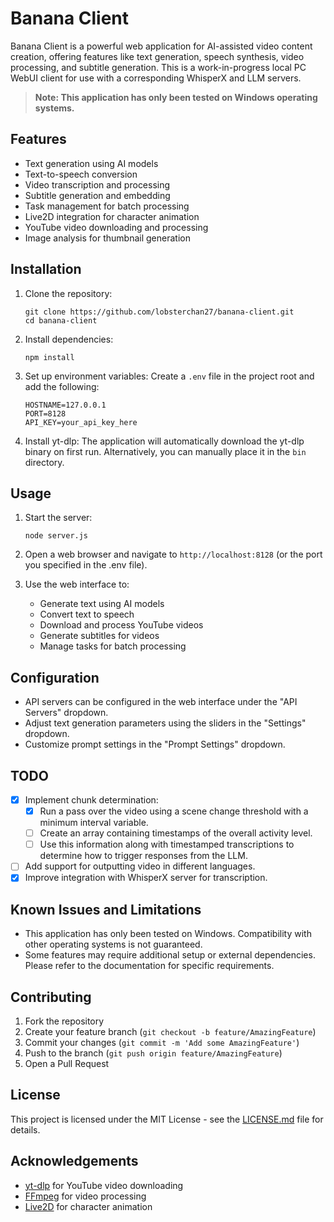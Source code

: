 # Banana Client

Banana Client is a powerful web application for AI-assisted video content creation, offering features like text generation, speech synthesis, video processing, and subtitle generation. This is a work-in-progress local PC WebUI client for use with a corresponding WhisperX and LLM servers.

> **Note: This application has only been tested on Windows operating systems.**

## Features

- Text generation using AI models
- Text-to-speech conversion
- Video transcription and processing
- Subtitle generation and embedding
- Task management for batch processing
- Live2D integration for character animation
- YouTube video downloading and processing
- Image analysis for thumbnail generation

## Installation

1. Clone the repository:
   ```
   git clone https://github.com/lobsterchan27/banana-client.git
   cd banana-client
   ```

2. Install dependencies:
   ```
   npm install
   ```

3. Set up environment variables:
   Create a `.env` file in the project root and add the following:
   ```
   HOSTNAME=127.0.0.1
   PORT=8128
   API_KEY=your_api_key_here
   ```

4. Install yt-dlp:
   The application will automatically download the yt-dlp binary on first run. Alternatively, you can manually place it in the `bin` directory.

## Usage

1. Start the server:
   ```
   node server.js
   ```

2. Open a web browser and navigate to `http://localhost:8128` (or the port you specified in the .env file).

3. Use the web interface to:
   - Generate text using AI models
   - Convert text to speech
   - Download and process YouTube videos
   - Generate subtitles for videos
   - Manage tasks for batch processing

## Configuration

- API servers can be configured in the web interface under the "API Servers" dropdown.
- Adjust text generation parameters using the sliders in the "Settings" dropdown.
- Customize prompt settings in the "Prompt Settings" dropdown.

## TODO

- [X] Implement chunk determination:
  - [X] Run a pass over the video using a scene change threshold with a minimum interval variable.
  - [ ] Create an array containing timestamps of the overall activity level.
  - [ ] Use this information along with timestamped transcriptions to determine how to trigger responses from the LLM.
- [ ] Add support for outputting video in different languages.
- [X] Improve integration with WhisperX server for transcription.

## Known Issues and Limitations

- This application has only been tested on Windows. Compatibility with other operating systems is not guaranteed.
- Some features may require additional setup or external dependencies. Please refer to the documentation for specific requirements.

## Contributing

1. Fork the repository
2. Create your feature branch (`git checkout -b feature/AmazingFeature`)
3. Commit your changes (`git commit -m 'Add some AmazingFeature'`)
4. Push to the branch (`git push origin feature/AmazingFeature`)
5. Open a Pull Request

## License

This project is licensed under the MIT License - see the [LICENSE.md](LICENSE.md) file for details.

## Acknowledgements

- [yt-dlp](https://github.com/yt-dlp/yt-dlp) for YouTube video downloading
- [FFmpeg](https://ffmpeg.org/) for video processing
- [Live2D](https://www.live2d.com/) for character animation
